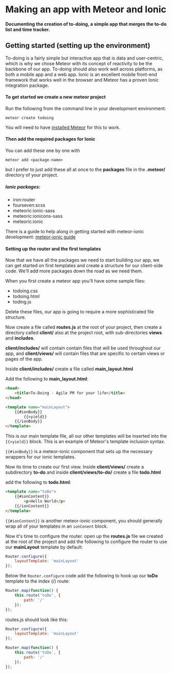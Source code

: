 # Making an app with Meteor and Ionic

#### Documenting the creation of to-doing, a simple app that merges the to-do list and time tracker.

## Getting started (setting up the environment)
To-doing is a fairly simple but interactive app that is data and user-centric, which is why we chose Meteor with its concept of reactivity to be the backbone of our app.
To-doing should also work well across platforms, as both a mobile app and a web app. Ionic is an excellent mobile front-end framework that works well in the browser and Meteor has a proven Ionic integration package.

#### To get started we create a new meteor project
Run the following from the command line in your development environment:

```
meteor create todoing
```

You will need to have [installed Meteor](https://www.meteor.com/install) for this to work.

#### Then add the required packages for Ionic
You can add these one by one with 
```
meteor add <package-name>
```
but I prefer to just add these all at once to the **packages** file in the **.meteor/** directory of your project.

##### Ionic packages:
* iron:router
* fourseven:scss
* meteoric:ionic-sass
* meteoric:ionicons-sass
* meteoric:ionic

There is a guide to help along in getting started with meteor-ionic development: [meteor-ionic guide](https://github.com/meteoric/meteor-ionic/blob/master/GUIDE.md) 

#### Setting up the router and the first templates 
Now that we have all the packages we need to start building our app, we can get started on first templates and create a structure for our client-side code. We'll add more packages down the road as we need them.

When you first create a meteor app you'll have some sample files:

* todoing.css
* todoing.html
* toding.js

Delete these files, our app is going to require a more sophisticated file structure.

Now create a file called **routes.js** at the root of your project, then create a directory called **client/** also at the project root, with sub-directories **views** and **includes**.

**client/includes/** will contain contain files that will be used throughout our app, and **client/views/** will contain files that are specific to certain views or pages of the app.

Inside **client/includes/** create a file called **main_layout.html**

Add the following to **main_layout.html**:

```html
<head>
	<title>To-Doing - Agile PM for your life</title>
</head>

<template name="mainLayout">
	{{#ionBody}}
		{{>yield}}
	{{/ionBody}}
</template>
```

This is our main template file, all our other templates will be inserted into the ``` {{>yield}} ``` block. This is an example of Meteor's template inclusion syntax.

``` {{#ionBody}} ``` is a meteor-ionic component that sets  up the necessary wrappers for our ionic templates.

Now its time to create our first view. Inside **client/views/** create a subdirectory **to-do** and inside **client/views/to-do/** create a file **todo.html**

add the following to **todo.html**:

```html
<template name="toDo">
	{{#ionContent}}
		<p>Hello World</p>
	{{/ionContent}}
</template>
```

``` {{#ionContent}} ``` is another meteor-ionic component, you should generally wrap all of your templates in an ``` ionConent ``` block.

Now it's time to configure the router. open up the **routes.js** file we created at the root of the project and add the following to configure the router to use our **mainLayout** template by default:

```javascript
Router.configure({
	layoutTemplate: 'mainLayout'
});
```

Below the ``` Router.configure ``` code add the following to hook up our **toDo** template to the index (/) route:

```javascript
Router.map(function() {
	this.route('toDo', {
		path: '/'
	});
}); 
```

routes.js should look like this:

```javascript
Router.configure({
	layoutTemplate: 'mainLayout'
});

Router.map(function() {
	this.route('toDo', {
		path: '/'
	});
}); 

```


   